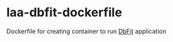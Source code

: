 # laa-dbfit-dockerfile
Dockerfile for creating container to run [DbFit](https://dbfit.github.io/dbfit/) application
